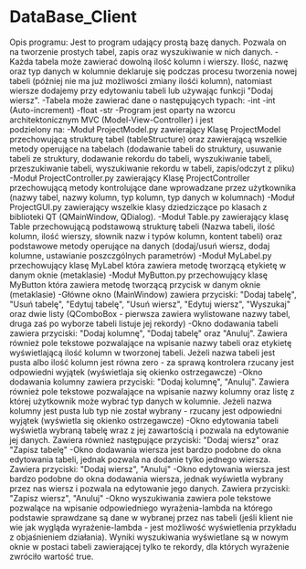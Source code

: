 # DataBase_Client

Opis programu:
Jest to program udający prostą bazę danych. Pozwala on na tworzenie prostych tabel, zapis oraz wyszukiwanie w nich danych. 
-Każda tabela może zawierać dowolną ilość kolumn i wierszy. Ilość, nazwę oraz typ danych w kolumnie deklaruje się podczas procesu tworzenia nowej tabeli (później nie ma już możliwości zmiany ilośći kolumn), natomiast wiersze dodajemy przy edytowaniu tabeli lub używając funkcji "Dodaj wiersz".
-Tabela może zawierać dane o następujących typach:
  -int
  -int (Auto-increment)
  -float
  -str
-Program jest oparty na wzorcu architektonicznym MVC (Model-View-Controller) i jest      
 podzielony na:
  -Moduł ProjectModel.py zawierający Klasę ProjectModel przechowującą strukturę tabel (tableStructure) oraz zawierającą wszelkie metody operujące na tabelach (dodawanie tabeli do struktury, usuwanie tabeli ze struktury, dodawanie rekordu do tabeli, wyszukiwanie tabeli, przeszukiwanie tabeli, wyszukiwanie rekordu w tabeli, zapis/odczyt z pliku)
  -Moduł ProjectController.py zawierający Klasę ProjectController przechowującą metody kontrolujące dane wprowadzane przez użytkownika (nazwy tabel, nazwy kolumn, typ kolumn, typ danych w kolumnach)
  -Moduł ProjectGUI.py zawierający wszelkie klasy dziedziczące po klasach z biblioteki QT (QMainWindow, QDialog).
  -Moduł Table.py zawierający klasę Table przechowującą podstawową strukturę tabeli (Nazwa tabeli, ilość kolumn, ilość wierszy, słownik nazw i typów kolumn, kontent tabeli) oraz podstawowe metody operujące na danych (dodaj/usuń wiersz, dodaj kolumne, ustawianie poszczgólnych parametrów)
  -Moduł MyLabel.py przechowujący klasę MyLabel która zawiera metodę tworzącą etykietę w danym oknie (metaklasie)
  -Moduł MyButton.py przechowujący klasę MyButton która zawiera metodę tworzącą przycisk w danym oknie (metaklasie)
-Główne okno (MainWindow) zawiera przyciski: "Dodaj tabelę", "Usuń tabelę", "Edytuj tabelę", "Usuń wiersz", "Edytuj wiersz", "Wyszukaj" oraz dwie listy (QComboBox - pierwsza zawiera wylistowane nazwy tabel, druga zaś po wyborze tabeli listuje jej rekordy)
-Okno dodawania tabeli zawiera przyciski: "Dodaj kolumnę", "Dodaj tabelę" oraz "Anuluj". Zawiera również pole tekstowe pozwalające na wpisanie nazwy tabeli oraz etykietę wyświetlającą ilość kolumn w tworzonej tabeli. Jeżeli nazwa tabeli jest pusta albo ilość kolumn jest równa zero - za sprawą kontrolera rzucany jest odpowiedni wyjątek (wyświetlaja się okienko ostrzegawcze)
-Okno dodawania kolumny zawiera przyciski: "Dodaj kolumnę", "Anuluj". Zawiera również pole tekstowe pozwalające na wpisanie nazwy kolumny oraz listę z której użytkownik może wybrać typ danych w kolumnie. Jeżeli nazwa kolumny jest pusta lub typ nie został wybrany - rzucany jest odpowiedni wyjątek (wyświetla się okienko ostrzegawcze)
-Okno edytowania tabeli wyświetla wybraną tabelę wraz z jej zawartością i pozwala na edytowanie jej danych. Zawiera również następujące przyciski: "Dodaj wiersz" oraz "Zapisz tabelę"
-Okno dodawania wiersza jest bardzo podobne do okna edytowania tabeli, jednak pozwala na dodanie tylko jednego wiersza. Zawiera przyciski: "Dodaj wiersz", "Anuluj"
-Okno edytowania wiersza jest bardzo podobne do okna dodawania wiersza, jednak wyświetla wybrany przez nas wiersz i pozwala na edytowanie jego danych. Zawiera przyciski: "Zapisz wiersz", "Anuluj"
-Okno wyszukiwania zawiera pole tekstowe pozwalące na wpisanie odpowiedniego wyrażenia-lambda na którego podstawie sprawdzane są dane w wybranej przez nas tabeli (jeśli klient nie wie jak wygląda wyrażenie-lambda - jest możliwość wyświetlenia przykładu z objaśnieniem działania). Wyniki wyszukiwania wyświetlane są w nowym oknie w postaci tabeli zawierającej tylko te rekordy, dla których wyrażenie zwróciło wartość true.
